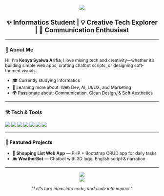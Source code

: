 <p align="center">
  <img src="https://capsule-render.vercel.app/api?type=waving&color=ffb6c1&height=200&section=header&text=Hi%20I'm%20Kenya!&fontSize=40&fontColor=ffffff&animation=fadeIn" />
</p>

<h2 align="center">✨ Informatics Student | 💡 Creative Tech Explorer | 📣 Communication Enthusiast</h2>

---

### 🌸 About Me
Hi! I'm **Kenya Syalwa Arifia**,
I love mixing tech and creativity—whether it’s building simple web apps, crafting chatbot scripts, or designing soft-themed visuals.

- 🎓 Currently studying Informatics
- 🌱 Learning more about: Web Dev, AI, UI/UX, and Marketing
- 🌍 Passionate about: Communication, Clean Design, & Soft Aesthetics

---

### 🛠 Tech & Tools

<p>
  <img src="https://img.shields.io/badge/PHP-777BB4?style=for-the-badge&logo=php&logoColor=white" />
  <img src="https://img.shields.io/badge/Python-3776AB?style=for-the-badge&logo=python&logoColor=white" />
  <img src="https://img.shields.io/badge/HTML-E34F26?style=for-the-badge&logo=html5&logoColor=white" />
  <img src="https://img.shields.io/badge/CSS-1572B6?style=for-the-badge&logo=css3&logoColor=white" />
  <img src="https://img.shields.io/badge/Bootstrap-7952B3?style=for-the-badge&logo=bootstrap&logoColor=white" />
  <img src="https://img.shields.io/badge/Canva-00C4CC?style=for-the-badge&logo=canva&logoColor=white" />
  <img src="https://img.shields.io/badge/Figma-F24E1E?style=for-the-badge&logo=figma&logoColor=white" />
</p>

---

### 📌 Featured Projects

- 🛒 **Shopping List Web App** — PHP + Bootstrap CRUD app for daily tasks
- 🌦️ **WeatherBot** — Chatbot with 3D logo, English script & narration
---

<p align="center">
  <img src="https://github-readme-stats.vercel.app/api?username=KenyaLim&show_icons=true&theme=tokyonight" />
  <br>
  <img src="https://github-readme-stats.vercel.app/api/top-langs/?username=KenyaLim&layout=compact&theme=tokyonight" />
</p>

<p align="center"><i>"Let’s turn ideas into code, and code into impact."</i></p>
